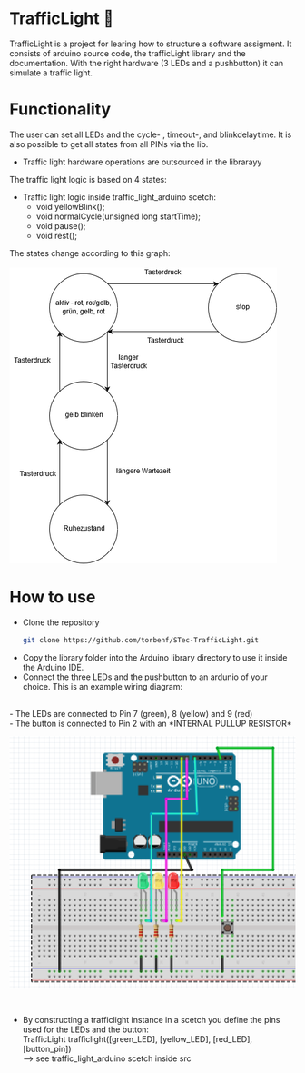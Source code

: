 # TrafficLight :vertical_traffic_light: 	
TrafficLight is a project for learing how to structure a software assigment. It consists of arduino source code, the trafficLight library and the documentation.
With the right hardware (3 LEDs and a pushbutton) it can simulate a traffic light.


# Functionality
The user can set all LEDs and the cycle- , timeout-, and blinkdelaytime. It is also possible to get all states from all PINs via the lib.<br>

- Traffic light hardware operations are outsourced in the librarayy  
  
The traffic light logic is based on 4 states:<br>
- Traffic light logic inside traffic_light_arduino scetch:
	- void yellowBlink();
	- void normalCycle(unsigned long startTime);
	- void pause();
	- void rest();

The states change according to this graph:<br><br>
![flowchart](https://github.com/torbenf/STec-TrafficLight/blob/master/doc/additional_files/flowchart.png)


# How to use
  - Clone the repository
	```bash
	git clone https://github.com/torbenf/STec-TrafficLight.git
	```
  - Copy the library folder into the Arduino library directory to use it inside the Arduino IDE.
  - Connect the three LEDs and the pushbutton to an ardunio of your choice. This is an example wiring diagram:
  <br>
  	- The LEDs are connected to Pin 7 (green), 8 (yellow) and 9 (red) <br>
  	- The button is connected to Pin 2 with an *INTERNAL PULLUP RESISTOR*
  <br>
  
  ![wiring](https://github.com/torbenf/STec-TrafficLight/blob/master/doc/additional_files/wiring_diagram.PNG)
  
  <br>
  	
  
  

  - By constructing a trafficlight instance in a scetch you define the pins used for the LEDs and the button:<br>
TrafficLight trafficlight([green_LED], [yellow_LED], [red_LED], [button_pin]) <br>--> see traffic_light_arduino scetch inside src



